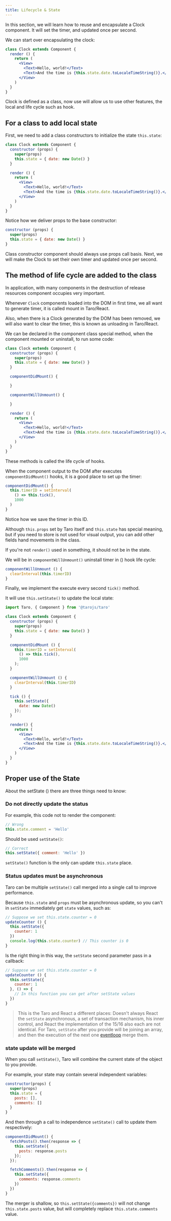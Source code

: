 ```yaml
---
title: Lifecycle & State
---
```


In this section, we will learn how to reuse and encapsulate a Clock component. It will set the timer, and updated once per second.

We can start over encapsulating the clock:

```jsx
class Clock extends Component {
  render () {
    return (
      <View>
        <Text>Hello, world!</Text>
        <Text>And the time is {this.state.date.toLocaleTimeString()}.</Text>
      </View>
    )
  }
}
```

Clock is defined as a class, now use will allow us to use other features, the local and life cycle such as hook.

## For a class to add local state

First, we need to add a class constructors to initialize the state `this.state`:

```jsx
class Clock extends Component {
  constructor (props) {
    super(props)
    this.state = { date: new Date() }
  }

  render () {
    return (
      <View>
        <Text>Hello, world!</Text>
        <Text>And the time is {this.state.date.toLocaleTimeString()}.</Text>
      </View>
    )
  }
}
```

Notice how we deliver props to the base constructor:

```jsx
constructor (props) {
  super(props)
  this.state = { date: new Date() }
}
```

Class constructor component should always use props call basis.
Next, we will make the Clock to set their own timer and updated once per second.

## The method of life cycle are added to the class

In application, with many components in the destruction of release resources component occupies very important.

Whenever `Clock` components loaded into the DOM in first time, we all want to generate timer, it is called mount in Taro/React.

Also, when there is a Clock generated by the DOM has been removed, we will also want to clear the timer, this is known as unloading in Taro/React.

We can be declared in the component class special method, when the component mounted or uninstall, to run some code:

```jsx
class Clock extends Component {
  constructor (props) {
    super(props)
    this.state = { date: new Date() }
  }

  componentDidMount() {

  }

  componentWillUnmount() {

  }

  render () {
    return (
      <View>
        <Text>Hello, world!</Text>
        <Text>And the time is {this.state.date.toLocaleTimeString()}.</Text>
      </View>
    )
  }
}
```

These methods is called the life cycle of hooks.

When the component output to the DOM after executes `componentDidMount()` hooks, it is a good place to set up the timer:

```jsx
componentDidMount() {
  this.timerID = setInterval(
    () => this.tick(),
    1000
  )
}
```

Notice how we save the timer in this ID.

Although `this.props` set by Taro itself and `this.state` has special meaning, but if you need to store is not used for visual output, you can add other fields hand movements in the class.

If you're not `render()` used in something, it should not be in the state.

We will be in `componentWillUnmount()` uninstall timer in () hook life cycle:

```jsx
componentWillUnmount () {
  clearInterval(this.timerID)
}
```

Finally, we implement the execute every second `tick()` method.

It will use `this.setState()` to update the local state:

```jsx
import Taro, { Component } from '@tarojs/taro'

class Clock extends Component {
  constructor (props) {
    super(props)
    this.state = { date: new Date() }
  }

  componentDidMount () {
    this.timerID = setInterval(
      () => this.tick(),
      1000
    );
  }

  componentWillUnmount () {
    clearInterval(this.timerID)
  }

  tick () {
    this.setState({
      date: new Date()
    });
  }

  render() {
    return (
      <View>
        <Text>Hello, world!</Text>
        <Text>And the time is {this.state.date.toLocaleTimeString()}.</Text>
      </View>
    )
  }
}
```

## Proper use of the State

About the setState () there are three things need to know:

### Do not directly update the status

For example, this code not to render the component:

```jsx
// Wrong
this.state.comment = 'Hello'
```

Should be used `setState()`:

```jsx
// Correct
this.setState({ comment: 'Hello' })
```

`setState()`  function is the only can update `this.state` place.

### Status updates must be asynchronous

Taro can be multiple `setState()` call merged into a single call to improve performance.

Because `this.state` and `props` must be asynchronous update, so you can't in `setState` immediately get `state` values, such as:

```jsx
// Suppose we set this.state.counter = 0
updateCounter () {
  this.setState({
    counter: 1
  })
  console.log(this.state.counter) // This counter is 0
}
```

Is the right thing in this way, the `setState` second parameter pass in a callback:

```jsx
// Suppose we set this.state.counter = 0
updateCounter () {
  this.setState({
    counter: 1
  }, () => {
    // In this function you can get after setState values
  })
}
```

> This is the Taro and React a different places: Doesn't always React the `setState` asynchronous, a set of transaction mechanism, his inner control, and React the implementation of the 15/16 also each are not identical. For Taro, `setState` after you provide will be joining an array, and then the execution of the next one [eventloop](https://github.com/aooy/blog/issues/5) merge them.

### state update will be merged

When you call `setState()`, Taro will combine the current state of the object to you provide.

For example, your state may contain several independent variables:

```jsx
constructor(props) {
  super(props)
  this.state = {
    posts: [],
    comments: []
  }
}
```

And then through a call to independence `setState()` call to update them respectively:

```jsx
componentDidMount() {
  fetchPosts().then(response => {
    this.setState({
      posts: response.posts
    });
  });

  fetchComments().then(response => {
    this.setState({
      comments: response.comments
    })
  })
}
```

The merger is shallow, so `this.setState({comments})` will not change `this.state.posts` value, but will completely replace `this.state.comments` value.
